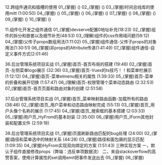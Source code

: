 12.跨组件通讯和插槽的使用
01_(掌握) ()
02_(掌握) ()
03_(掌握)时间总线库的使用mitt (1:00:50)
04_(掌握) ()
05_(掌握) ()
06_(掌握) ()
07_(掌握) ()
08_(掌握) ()
09_(掌握) ()
10_(掌握) ()


11.组件化开发之组件通信
01_(掌握)devserve配置0地址补充(18:23)
02_(掌握)组件的拆分和嵌套以及细节补充(48:53)
03_(理解)组件的css作用域问题(59:12)
04_(掌握)父传子props数组用法(1:11:02)
05_(掌握)组件通信-父传子props的对象用法(1:30:51)
06_(掌握)非props的Attribute传递(1:41:49)
07_(掌握)组件通信-自定义事件方式(2:01:46)

36.后台管理系统项目实战
01_(掌握)首页-首页布局的搭建 (19:46)
02_(掌握)首页-左侧菜单logo展示 (32:36)
03_(掌握)首页-Vuex的ts技巧！！和菜单栏展示 (1:12:12)
04_(掌握)首页-菜单elmenu相关的属性 (1:39:33)
05_(掌握)首页-菜单的折叠和展开切换 (1:57:47)
06_(理解)首页-权限管理个菜单动态路由 (2:32:53)
07_(掌握)首页-首页页面和路由对象的创建 (2:51:58)

37.后台管理系统项目实战
01_(掌握)首页_菜单映射路由函数-加载所有的路由 (38:46)
02_(掌握)首页_用户菜单和动态路由映射完成 (55:13) 
03_(掌握)首页_用户头像个名称的展示 (1:17:45) 
04_(掌握)首页_搜索框的基本搭建 (2:03:33) 
05_(掌握)用户页_HyFrom的基本封装 (2:35:00)
06_(掌握)用户页_IForm其他封装和配置文件 (2:59:18) 

38.后台管理系统项目实战
01_(掌握)页面刷新路由匹配的bug处理 (24:00)
02_(掌握)路径和菜单选中的映射关系 (44:28)
03_(掌握)路径和面包屑的显示匹配 (1:09:35)
04_(掌握)HyFrom实现双向绑定的方案 (1:51:43)
三种实现方案
一，默认子组件直接修改props（弊端：违反单项数据流）
二，来自stackoverflow的高赞答案，使用计算属性的set调用emit把事件发送出去
05_(掌握)
06_(掌握)
